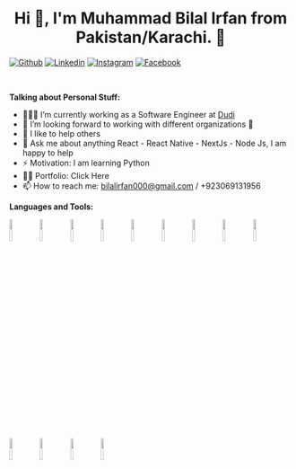 <!-- Your title -->
## <h1 align="center">Hi 👋, I'm Muhammad Bilal Irfan from Pakistan/Karachi. 🚀</h1> 

<!-- Your badges
You can use the website to generate badges: https://shields.io/
-->

[![Github](https://img.shields.io/badge/-Github-000?style=flat&logo=Github&logoColor=white)](https://github.com/bilal112)
[![Linkedin](https://img.shields.io/badge/-LinkedIn-blue?style=flat&logo=Linkedin&logoColor=white)](https://www.linkedin.com/in/bilal-irfan/)
[![Instagram](https://img.shields.io/badge/-Instagram-c13584?style=flat&labelColor=c13584&logo=instagram&logoColor=white)](https://www.instagram.com/_bilal_irfan/)
[![Facebook](https://img.shields.io/badge/Facebook-1877F2?style=flat&logo=facebook&logoColor=white)](https://www.facebook.com/OfficalBilal)



&nbsp;

<!-- Talking about you -->
**Talking about Personal Stuff:**

<!-- Any image aligned to the right. Beware the width -->

- 👨🏽‍💻 I’m currently working as a Software Engineer at [Dudi](https://github.com/DudiApp)
- 👯 I’m looking forward to working with different organizations 🤝
- 🤔 I like to help others
- 💬 Ask me about anything React - React Native - NextJs - Node Js, I am happy to help
- ⚡️ Motivation: I am learning Python
- 👨‍💻 Portfolio: <link href="https://studio-jhpf25ism-bilals-projects-5894b845.vercel.app/">Click Here </href>
- 📫 How to reach me: bilalirfan000@gmail.com / +923069131956 

**Languages and Tools:** 

<!-- Your github readme stats
You can use this api: https://github.com/anuraghazra/github-readme-stats
-->
<p>
    <!-- Your languages and tools. Could you be careful with the alignment? 
    You can use these sites to get logos: https://www.vectorlogo.zone or https://simpleicons.org/
    -->
   <img width="10%" src="https://www.vectorlogo.zone/logos/javascript/javascript-icon.svg">
   <img width="10%" src="https://www.vectorlogo.zone/logos/reactjs/reactjs-icon.svg">
   <img width="10%" src="https://www.vectorlogo.zone/logos/nextjs/nextjs-icon.svg">
   <img width="10%" src="https://www.vectorlogo.zone/logos/typescriptlang/typescriptlang-icon.svg">
   <img width="10%" src="https://www.vectorlogo.zone/logos/w3_html5/w3_html5-ar21.svg">
   <img width="10%" src="https://www.vectorlogo.zone/logos/netlifyapp_watercss/netlifyapp_watercss-ar21.svg">
   <img width="10%" src="https://gw.alipayobjects.com/zos/rmsportal/KDpgvguMpGfqaHPjicRK.svg">
   <img width="10%" src="https://www.vectorlogo.zone/logos/python/python-icon.svg">
   <img width="10%" src="https://www.vectorlogo.zone/logos/sqlite/sqlite-ar21.svg">
   <img width="10%" src="https://www.vectorlogo.zone/logos/firebase/firebase-ar21.svg">
   <img width="10%" src="https://www.vectorlogo.zone/logos/git-scm/git-scm-ar21.svg">
   <img width="10%" src="https://www.vectorlogo.zone/logos/socketio/socketio-ar21.svg">
   <img width="10%" src="https://www.vectorlogo.zone/logos/sass-lang/sass-lang-icon.svg">
  </p>

<br/>


